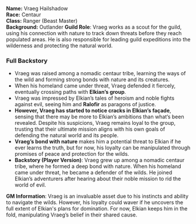 **Name:** Vraeg Hailshadow  
**Race:** Centaur  
**Class:** Ranger (Beast Master)  
**Background:** Outlander
**Guild Role**: Vraeg works as a scout for the guild, using his connection with nature to track down threats before they reach populated areas. He is also responsible for leading guild expeditions into the wilderness and protecting the natural world.

### **Full Backstory**

- Vraeg was raised among a nomadic centaur tribe, learning the ways of the wild and forming strong bonds with nature and its creatures.
- When his homeland came under threat, Vraeg defended it fiercely, eventually crossing paths with **Elkian’s group**.
- Vraeg was impressed by Elkian’s tales of heroism and noble fights against evil, seeing him and **Ralofir** as paragons of justice.
- **However, Vraeg has started to notice cracks in Elkian’s façade**, sensing that there may be more to Elkian’s ambitions than what’s been revealed. Despite his suspicions, Vraeg remains loyal to the group, trusting that their ultimate mission aligns with his own goals of defending the natural world and its people.
- **Vraeg’s bond with nature** makes him a potential threat to Elkian if he ever learns the truth, but for now, his loyalty can be manipulated through promises of peace and protection for the wilds.
- **Backstory (Player Version)**: Vraeg grew up among a nomadic centaur tribe, where he formed a deep bond with nature. When his homeland came under threat, he became a defender of the wilds. He joined Elkian’s adventurers after hearing about their noble mission to rid the world of evil. 

**GM Information**: Vraeg is an invaluable asset due to his instincts and ability to navigate the wilds. However, his loyalty could waver if he uncovers the full extent of Elkian's plans for domination. For now, Elkian keeps him in the fold, manipulating Vraeg’s belief in their shared cause.